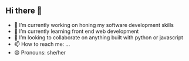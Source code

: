 ## Hi there 👋

<!--
**NoorKhudair/NoorKhudair** is a ✨ _special_ ✨ repository because its `README.md` (this file) appears on your GitHub profile.

Here are some ideas to get you started:

- 🔭 I’m currently working on ...
- 🌱 I’m currently learning ...
- 👯 I’m looking to collaborate on ...
- 🤔 I’m looking for help with ...
- 💬 Ask me about ...
- 📫 How to reach me: ...
- 😄 Pronouns: ...
- ⚡ Fun fact: ...
-->
- 🔭 I’m currently working on honing my software development skills
- 🌱 I’m currently learning front end web development
- 👯 I’m looking to collaborate on anything built with python or javascript
- 📫 How to reach me: ...
- 😄 Pronouns: she/her
